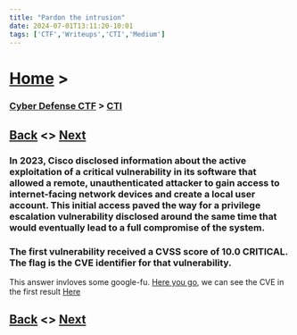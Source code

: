 ```yaml
---
title: "Pardon the intrusion"
date: 2024-07-01T13:11:20-10:01
tags: ['CTF','Writeups','CTI','Medium']
---
```



# [Home](https://jjolley91.github.io/blog/) >

###  [Cyber Defense CTF](https://jjolley91.github.io/blog/level_effect_cyber_defense_ctf_2024/) >  [CTI](https://jjolley91.github.io/blog/level_effect_cyber_defense_ctf_2024/cti/)

## [Back](https://jjolley91.github.io/blog/level_effect_cyber_defense_ctf_2024/cti/)  <> [Next](https://jjolley91.github.io/blog/level_effect_cyber_defense_ctf_2024/cti/got_my_tail)

### In 2023, Cisco disclosed information about the active exploitation of a critical vulnerability in its software that allowed a remote, unauthenticated attacker to gain access to internet-facing network devices and create a local user account. This initial access paved the way for a privilege escalation vulnerability disclosed around the same time that would eventually lead to a full compromise of the system.

### The first vulnerability received a CVSS score of 10.0 CRITICAL. The flag is the CVE identifier for that vulnerability.


This answer invloves some google-fu. [Here you go](https://googlethatforyou.com?q=In%202023%2C%20Cisco%20disclosed%20information%20about%20the%20active%20exploitation%20of%20a%20critical%20vulnerability%20in%20its%20software%20that%20allowed%20a%20remote%2C%20unauthenticated%20attacker%20to%20gain%20access%20to%20internet-facing%20network%20devices%20and%20create%20a%20local%20user%20account.), we can see the CVE in the first result [Here](https://sec.cloudapps.cisco.com/security/center/content/CiscoSecurityAdvisory/cisco-sa-iosxe-webui-privesc-j22SaA4z)


## [Back](https://jjolley91.github.io/blog/level_effect_cyber_defense_ctf_2024/cti/)  <> [Next](https://jjolley91.github.io/blog/level_effect_cyber_defense_ctf_2024/cti/got_my_tail)
